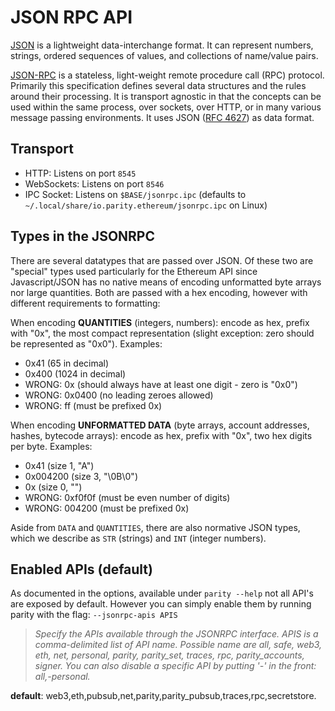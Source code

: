 # JSON RPC API

[JSON](http://json.org/) is a lightweight data-interchange format. It can represent numbers, strings, ordered sequences of values, and collections of name/value pairs.

[JSON-RPC](http://www.jsonrpc.org/specification) is a stateless, light-weight remote procedure call (RPC) protocol. Primarily this specification defines several data structures and the rules around their processing. It is transport agnostic in that the concepts can be used within the same process, over sockets, over HTTP, or in many various message passing environments. It uses JSON ([RFC 4627](http://www.ietf.org/rfc/rfc4627.txt)) as data format.

## Transport
* HTTP: Listens on port `8545`
* WebSockets: Listens on port `8546`
* IPC Socket: Listens on `$BASE/jsonrpc.ipc` (defaults to `~/.local/share/io.parity.ethereum/jsonrpc.ipc` on Linux)

## Types in the JSONRPC

There are several datatypes that are passed over JSON. Of these two are "special" types used particularly for the Ethereum API since Javascript/JSON has no native means of encoding unformatted byte arrays nor large quantities. Both are passed with a hex encoding, however with different requirements to formatting:

When encoding **QUANTITIES** (integers, numbers): encode as hex, prefix with "0x", the most compact representation (slight exception: zero should be represented as "0x0"). Examples:
- 0x41 (65 in decimal)
- 0x400 (1024 in decimal)
- WRONG: 0x (should always have at least one digit - zero is "0x0")
- WRONG: 0x0400 (no leading zeroes allowed)
- WRONG: ff (must be prefixed 0x)

When encoding **UNFORMATTED DATA** (byte arrays, account addresses, hashes, bytecode arrays): encode as hex, prefix with "0x", two hex digits per byte. Examples:
- 0x41 (size 1, "A")
- 0x004200 (size 3, "\0B\0")
- 0x (size 0, "")
- WRONG: 0xf0f0f (must be even number of digits)
- WRONG: 004200 (must be prefixed 0x)

Aside from `DATA` and `QUANTITIES`, there are also normative JSON types, which we describe as `STR` (strings) and `INT` (integer numbers).

## Enabled APIs (default)
As documented in the options, available under `parity --help` not all API's are exposed by default. However you can simply enable them by running parity with the flag: 
`--jsonrpc-apis APIS `                  
> _Specify the APIs available through the JSONRPC interface. APIS is a comma-delimited list of API name. Possible name are all, safe, web3, eth, net, personal, parity, parity_set, traces, rpc, parity_accounts, signer. You can also disable a specific API by putting '-' in the front: all,-personal._

**default**: web3,eth,pubsub,net,parity,parity_pubsub,traces,rpc,secretstore.

